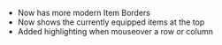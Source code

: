 - Now has more modern Item Borders
- Now shows the currently equipped items at the top
- Added highlighting when mouseover a row or column